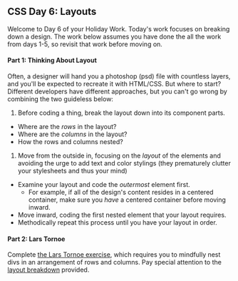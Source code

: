 ## CSS Day 6: Layouts

Welcome to Day 6 of your Holiday Work. Today's work focuses on breaking down a design. The work below assumes you have done the all the work from days 1-5, so revisit that work before moving on.

#### Part 1: Thinking About Layout

Often, a designer will hand you a photoshop (psd) file with countless layers, and you'll be expected to recreate it with HTML/CSS. But where to start? Different developers have different approaches, but you can't go wrong by combining the two guideless below:

1. Before coding a thing, break the layout down into its component parts.
  - Where are the *rows* in the layout?
  - Where are the *columns* in the layout?
  - How the rows and columns nested?
1. Move from the outside in, focusing on the *layout* of the elements and avoiding the urge to add text and color stylings (they prematurely clutter your stylesheets and thus your mind)
  - Examine your layout and code the *outermost* element first.
    - For example, if all of the design's content resides in a centered container, make sure you *have* a centered container before moving inward.
  - Move inward, coding the first nested element that your layout requires. 
  - Methodically repeat this process until you have your layout in order.

  #### Part 2: Lars Tornoe

  Complete [the Lars Tornoe exercise](lars_tornoe), which requires you to mindfully nest divs in an arrangement of rows and columns. Pay special attention to the [layout breakdown](lars_tornoe/layout_breakdown.png) provided.





